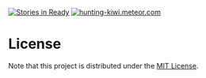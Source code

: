 [![Stories in Ready](https://badge.waffle.io/steelkiwi/hunting-kiwi.png?label=ready&title=Ready)](https://waffle.io/steelkiwi/hunting-kiwi)
[![hunting-kiwi.meteor.com](http://i.imgur.com/B1mY8ze.png)](http://hunting-kiwi.meteor.com)


# License
Note that this project is distributed under the [MIT License](LICENSE).
